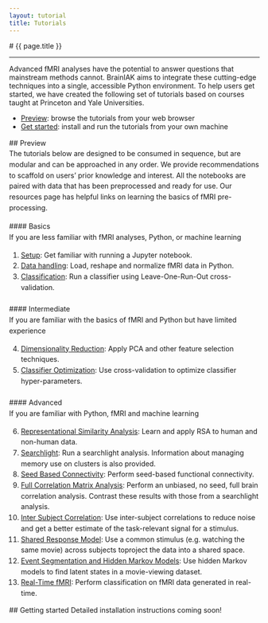 ```yaml
---
layout: tutorial
title: Tutorials
---
```


<div class='stage' id='stage'>
<div class='block-narrow block-default container' markdown="1">
# {{ page.title }}
<hr class="section-heading-spacer">
<div class="clearfix"></div>
Advanced fMRI analyses have the potential to answer questions that mainstream methods cannot. BrainIAK aims to integrate these cutting-edge techniques into a single, accessible Python environment. To help users get started, we have created the following set of tutorials based on courses taught at Princeton and Yale Universities.

- [Preview](#preview): browse the tutorials from your web browser
- [Get started](#getting-started): install and run the tutorials from your own machine
</div>
</div>

<div class="block-narrow block-inverse block-secondary app-code-block" id="about" style="line-height: 1.55;">
<div class="container" markdown="1">
## Preview<a name="preview"></a>
<div class="text-muted">
The tutorials below are designed to be consumed in sequence, but are modular and can be approached in any order. We provide recommendations to scaffold on users’ prior knowledge and interest. All the notebooks are paired with data that has been preprocessed and ready for use. Our resources page has helpful links on learning the basics of fMRI pre-processing.
</div>

<div style="padding-top: 1rem;"></div>
#### Basics
<div class="text-muted">
If you are less familiar with fMRI analyses, Python, or machine learning
<ol start="1">
  <li><a href="/tutorials/01-setup">Setup</a>: Get familiar with running a Jupyter notebook.</li>
  <li><a href="/tutorials/02-data-handling">Data handling</a>: Load, reshape and normalize fMRI data in Python.</li>
  <li><a href="/tutorials/03-classification">Classification</a>: Run a classifier using Leave-One-Run-Out cross-validation.</li>
</ol>
</div>

<div style="padding-top: 0.5rem;"></div>
#### Intermediate
<div class="text-muted">
If you are familiar with the basics of fMRI and Python but have limited experience
<ol start="4">
  <li><a href="/tutorials/04-dimensionality-reduction">Dimensionality Reduction</a>: Apply PCA and other feature selection techniques.</li>
  <li><a href="/tutorials/05-classifier-optimization">Classifier Optimization</a>: Use cross-validation to optimize classifier hyper-parameters.</li>
</ol>
</div>

<div style="padding-top: 0.5rem;"></div>
#### Advanced
<div class="text-muted">
If you are familiar with Python, fMRI and machine learning
<ol start="6">
  <li><a href="/tutorials/06-rsa">Representational Similarity Analysis</a>: Learn and apply RSA to human and non-human data.</li>
  <li><a href="/tutorials/07-searchlight">Searchlight</a>: Run a searchlight analysis. Information about managing memory use on clusters is also provided.</li>
  <li><a href="/tutorials/08-connectivity">Seed Based Connectivity</a>: Perform seed-based functional connectivity.</li>
  <li><a href="/tutorials/09-fcma">Full Correlation Matrix Analysis</a>: Perform an unbiased, no seed, full brain correlation analysis. Contrast these results with those from a searchlight analysis.</li>
  <li><a href="/tutorials/10-isc">Inter Subject Correlation</a>: Use inter-subject correlations to reduce noise and get a better estimate of the task-relevant signal for a stimulus.</li>
  <li><a href="/tutorials/11-SRM">Shared Response Model</a>: Use a common stimulus (e.g. watching the same movie) across subjects toproject the data into a shared space.</li>
  <li><a href="/tutorials/12-hmm">Event Segmentation and Hidden Markov Models</a>: Use hidden Markov models to find latent states in a movie-viewing dataset.</li>
  <li><a href="/tutorials/13-real-time">Real-Time fMRI</a>: Perform classification on fMRI data  generated in real-time.</li>
</ol>
</div>
</div>
</div>

<div class="block-narrow block-secondary app-about-block" id="preview" markdown="1">
<div class="container" markdown="1">
## Getting started<a name="getting-started"></a>
Detailed installation instructions coming soon!
</div>
</div>
